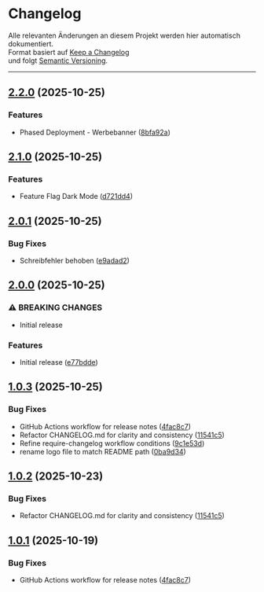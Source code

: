 # Changelog
<!-- Generated by release-please. DO NOT EDIT MANUALLY. -->
Alle relevanten Änderungen an diesem Projekt werden hier automatisch dokumentiert.  
Format basiert auf [Keep a Changelog](https://keepachangelog.com/de/1.1.0/)  
und folgt [Semantic Versioning](https://semver.org/lang/de/).

---

## [2.2.0](https://github.com/HSLU-Exercise/scope-your-project-gruppe_7/compare/v2.1.0...v2.2.0) (2025-10-25)


### Features

* Phased Deployment - Werbebanner ([8bfa92a](https://github.com/HSLU-Exercise/scope-your-project-gruppe_7/commit/8bfa92aab989478e17288835b2157e36fea55a67))

## [2.1.0](https://github.com/HSLU-Exercise/scope-your-project-gruppe_7/compare/v2.0.1...v2.1.0) (2025-10-25)


### Features

* Feature Flag Dark Mode ([d721dd4](https://github.com/HSLU-Exercise/scope-your-project-gruppe_7/commit/d721dd49372326b42c23293473675b1f2eb41382))

## [2.0.1](https://github.com/HSLU-Exercise/scope-your-project-gruppe_7/compare/v2.0.0...v2.0.1) (2025-10-25)


### Bug Fixes

* Schreibfehler behoben ([e9adad2](https://github.com/HSLU-Exercise/scope-your-project-gruppe_7/commit/e9adad2fe8f572e204776620de2e1d0b2b8f83da))

## [2.0.0](https://github.com/HSLU-Exercise/scope-your-project-gruppe_7/compare/v1.0.3...v2.0.0) (2025-10-25)


### ⚠ BREAKING CHANGES

* Initial release

### Features

* Initial release ([e77bdde](https://github.com/HSLU-Exercise/scope-your-project-gruppe_7/commit/e77bdde17b4c4d44c413bbb9be5190a1b2cbc070))

## [1.0.3](https://github.com/HSLU-Exercise/scope-your-project-gruppe_7/compare/v1.0.2...v1.0.3) (2025-10-25)


### Bug Fixes

* GitHub Actions workflow for release notes ([4fac8c7](https://github.com/HSLU-Exercise/scope-your-project-gruppe_7/commit/4fac8c7e44864191f25b0bbaa0d83015af450a37))
* Refactor CHANGELOG.md for clarity and consistency ([11541c5](https://github.com/HSLU-Exercise/scope-your-project-gruppe_7/commit/11541c52243bef06b58c462ddb6b0351ecdfd0a7))
* Refine require-changelog workflow conditions ([9c1e53d](https://github.com/HSLU-Exercise/scope-your-project-gruppe_7/commit/9c1e53d10b798bf8667e39e683a2439015780cf3))
* rename logo file to match README path ([0ba9d34](https://github.com/HSLU-Exercise/scope-your-project-gruppe_7/commit/0ba9d340bab25c1ebbdd6944de7d766b67addc03))

## [1.0.2](https://github.com/HSLU-Exercise/scope-your-project-gruppe_7/compare/v1.0.1...v1.0.2) (2025-10-23)


### Bug Fixes

* Refactor CHANGELOG.md for clarity and consistency ([11541c5](https://github.com/HSLU-Exercise/scope-your-project-gruppe_7/commit/11541c52243bef06b58c462ddb6b0351ecdfd0a7))

## [1.0.1](https://github.com/HSLU-Exercise/scope-your-project-gruppe_7/compare/v1.0.0...v1.0.1) (2025-10-19)

### Bug Fixes
- GitHub Actions workflow for release notes ([4fac8c7](https://github.com/HSLU-Exercise/scope-your-project-gruppe_7/commit/4fac8c7e44864191f25b0bbaa0d83015af450a37))
